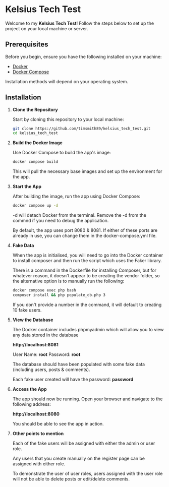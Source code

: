 # Kelsius Tech Test

Welcome to my **Kelsius Tech Test**! Follow the steps below to set up the project on your local machine or server.

## Prerequisites

Before you begin, ensure you have the following installed on your machine:

- [Docker](https://www.docker.com/get-started)
- [Docker Compose](https://docs.docker.com/compose/install/)

Installation methods will depend on your operating system.

## Installation

1. **Clone the Repository**

   Start by cloning this repository to your local machine:

    ```bash
    git clone https://github.com/timsmith89/kelsius_tech_test.git
    cd kelsius_tech_test
    ```

2. **Build the Docker Image**

    Use Docker Compose to build the app's image:

    ```bash
    docker compose build
    ```

    This will pull the necessary base images and set up the environment for the app.

3. **Start the App**

    After building the image, run the app using Docker Compose:

    ```bash
    docker compose up -d
    ```
    -d will detach Docker from the terminal. Remove the -d from the commnd if you need to debug the application.

    By default, the app uses port 8080 & 8081. If either of these ports are already in use, you can change them in the docker-compose.yml file.

4. **Fake Data**

    When the app is initialised, you will need to go into the Docker container to install composer and then run the script which uses the Faker library.

    There is a command in the Dockerfile for installing Composer, but for whatever reason, it doesn't appear to be creating the vendor folder, so the alternative option is to manually run the following:

    ```bash
    docker compose exec php bash
    composer install && php populate_db.php 3
    ```

    If you don't provide a number in the command, it will default to creating 10 fake users.

5. **View the Database**

    The Docker container includes phpmyadmin which will allow you to view any data stored in the database

    **http://localhost:8081**

    User Name: **root**
    Password: **root**

    The database should have been populated with some fake data (including users, posts & comments).

    Each fake user created will have the password: **password**

6. **Access the App**

    The app should now be running. Open your browser and navigate to the following address:

    **http://localhost:8080**

    You should be able to see the app in action.

7. **Other points to mention**

    Each of the fake users will be assigned with either the admin or user role.

    Any users that you create manually on the register page can be assigned with either role.

    To demonstrate the user of user roles, users assigned with the user role will not be able to delete posts or edit/delete comments.